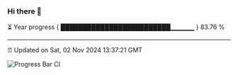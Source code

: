 ### Hi there 👋

⏳ Year progress { █████████████████████████▁▁▁▁▁ } 83.76 %

---

⏰ Updated on Sat, 02 Nov 2024 13:37:21 GMT

![Progress Bar CI](https://github.com/IshwaranRudhara/GIT-ACTION/workflows/Progress%20Bar%20CI/badge.svg)
